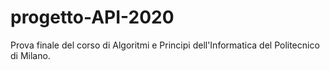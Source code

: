 # progetto-API-2020
Prova finale del corso di Algoritmi e Principi dell'Informatica del Politecnico di Milano.
